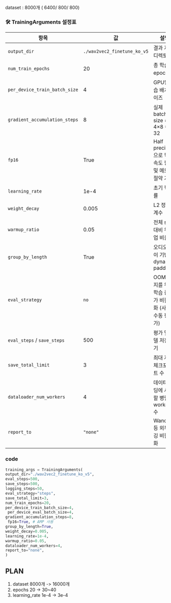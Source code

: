 dataset : 8000개 ( 6400/ 800/ 800)

### 🛠️ TrainingArguments 설정표

| 항목                          | 값                          | 설명                                                   |
| ----------------------------- | --------------------------- | ------------------------------------------------------ |
| `output_dir`                  | `./wav2vec2_finetune_ko_v5` | 결과 저장 디렉토리                                     |
| `num_train_epochs`            | 20                          | 총 학습 epoch 수                                       |
| `per_device_train_batch_size` | 4                           | GPU당 학습 배치 사이즈                                 |
| `gradient_accumulation_steps` | 8                           | 실제 batch size = 4×8 = 32                             |
| `fp16`                        | True                        | Half precision으로 학습 속도 향상 및 메모리 절약 가능  |
| `learning_rate`               | 1e-4                        | 초기 학습률                                            |
| `weight_decay`                | 0.005                       | L2 정규화 계수                                         |
| `warmup_ratio`                | 0.05                        | 전체 step 대비 워밍업 비율                             |
| `group_by_length`             | True                        | 오디오 길이 기반 dynamic padding                       |
| `eval_strategy`               | `no`                        | OOM 방지를 위해 학습 중 평가 비활성화 (사후 수동 평가) |
| `eval_steps` / `save_steps`   | 500                         | 평가 및 모델 저장 주기                                 |
| `save_total_limit`            | 3                           | 최대 저장 체크포인트 수 제한                           |
| `dataloader_num_workers`      | 4                           | 데이터 로딩에 사용할 병렬 worker 수                    |
| `report_to`                   | `"none"`                    | WandB 등 외부 로깅 비활성화                            |

### code

```python
training_args = TrainingArguments(
output_dir="./wav2vec2_finetune_ko_v5",
eval_steps=500,
save_steps=500,
logging_steps=50,
eval_strategy="steps",
save_total_limit=3,
num_train_epochs=20,
per_device_train_batch_size=4,
 per_device_eval_batch_size=4,
gradient_accumulation_steps=8,
 fp16=True, # AMP 사용
group_by_length=True,
weight_decay=0.005,
learning_rate=1e-4,
warmup_ratio=0.05,
dataloader_num_workers=4,
report_to="none",
)
```

## PLAN

1. dataset 8000개 -> 16000개
2. epochs 20 -> 30~40
3. learning_rate 1e-4 -> 3e-4
